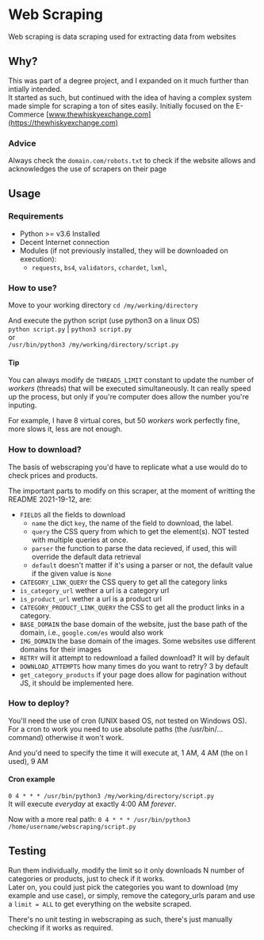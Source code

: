 # Web Scraping #
Web scraping is data scraping used for extracting data from websites

## Why?
This was part of a degree project, and I expanded on it much further than intially intended.
<br />
It started as such, but continued with the idea of having a complex system made simple for scraping a ton of sites easily. Initially focused on the E-Commerce [www.thewhiskyexchange.com](https://thewhiskyexchange.com)

### Advice
Always check the `domain.com/robots.txt` to check if the website allows and acknowledges the use of scrapers on their page

## Usage
### Requirements
- Python >= v3.6 Installed
- Decent Internet connection
- Modules (if not previously installed, they will be downloaded on execution):
  - `requests`, `bs4`, `validators`, `cchardet`, `lxml`,

### How to use? 
Move to your working directory
`cd /my/working/directory`

And execute the python script (use python3 on a linux OS)\
`python script.py` | `python3 script.py`\
or\
`/usr/bin/python3 /my/working/directory/script.py`

#### Tip
You can always modify de `THREADS_LIMIT` constant to update the number of *workers* (threads) that will be executed simultaneously. It can really speed up the process, but only if you're computer does allow the number you're inputing.

For example, I have 8 virtual cores, but 50 *workers* work perfectly fine, more slows it, less are not enough.

### How to download?
The basis of webscraping you'd have to replicate what a use would do to check prices and products.

The important parts to modify on this scraper, at the moment of writting the README 2021-19-12, are:
- `FIELDS` all the fields to download
  - `name` the dict `key`, the name of the field to download, the label.
  - `query` the CSS query from which to get the element(s). NOT tested with multiple queries at once.
  - `parser` the function to parse the data recieved, if used, this will override the default data retrieval
  - `default` doesn't matter if it's using a parser or not, the default value if the given value is `None`
- `CATEGORY_LINK_QUERY` the CSS query to get all the category links
- `is_category_url` wether a url is a category url
- `is_product_url` wether a url is a product url
- `CATEGORY_PRODUCT_LINK_QUERY` the CSS to get all the product links in a category.
- `BASE_DOMAIN` the base domain of the website, just the base path of the domain, i.e., `google.com/es` would also work
- `IMG_DOMAIN` the base domain of the images. Some websites use different domains for their images
- `RETRY` will it attempt to redownload a failed download? It will by default
- `DOWNLOAD_ATTEMPTS` how many times do you want to retry? 3 by default
- `get_category_products` if your page does allow for pagination without JS, it should be implemented here.

### How to deploy?
You'll need the use of cron (UNIX based OS, not tested on Windows OS).
For a cron to work you need to use absolute paths (the /usr/bin/... command) otherwise it won't work.

And you'd need to specify the time it will execute at, 1 AM, 4 AM (the on I used), 9 AM

#### Cron example
`0 4 * * * /usr/bin/python3 /my/working/directory/script.py`\
It will execute *everyday* at exactly 4:00 AM *forever*.

Now with a more real path:
`0 4 * * * /usr/bin/python3 /home/username/webscraping/script.py`

## Testing
Run them individually, modify the limit so it only downloads N number of categories or products, just to check if it works.\
Later on, you could just pick the categories you want to download (my example and use case), or simply, remove the category_urls param and use a `limit = ALL` to get everything on the website scraped.

There's no unit testing in webscraping as such, there's just manually checking if it works as required.